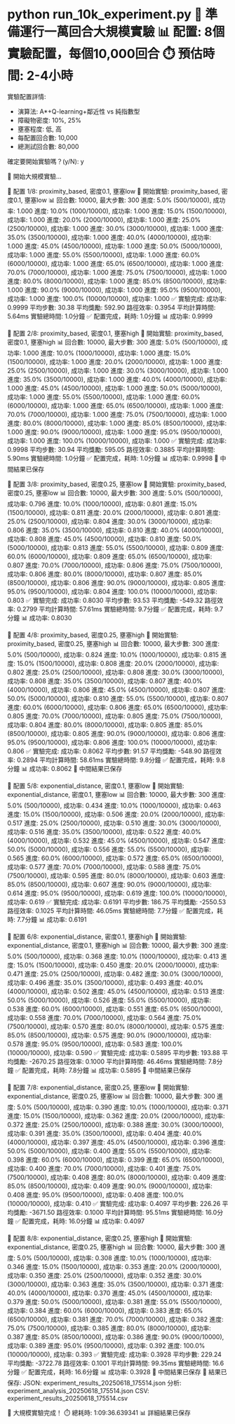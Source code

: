python run_10k_experiment.py
🚀 準備運行一萬回合大規模實驗
📊 配置: 8個實驗配置，每個10,000回合
⏱️  預估時間: 2-4小時
==================================================

實驗配置詳情:

- 演算法: A*+Q-learning+鄰近性 vs 純指數型
- 障礙物密度: 10%, 25%
- 壅塞程度: 低, 高
- 每配置回合數: 10,000
- 總測試回合數: 80,000

確定要開始實驗嗎？(y/N): y

🚀 開始大規模實驗...

🧪 配置 1/8: proximity_based, 密度0.1, 壅塞low
🧪 開始實驗: proximity_based, 密度0.1, 壅塞low
📊 回合數: 10000, 最大步數: 300
進度: 5.0% (500/10000), 成功率: 1.000
進度: 10.0% (1000/10000), 成功率: 1.000
進度: 15.0% (1500/10000), 成功率: 1.000
進度: 20.0% (2000/10000), 成功率: 1.000
進度: 25.0% (2500/10000), 成功率: 1.000
進度: 30.0% (3000/10000), 成功率: 1.000
進度: 35.0% (3500/10000), 成功率: 1.000
進度: 40.0% (4000/10000), 成功率: 1.000
進度: 45.0% (4500/10000), 成功率: 1.000
進度: 50.0% (5000/10000), 成功率: 1.000
進度: 55.0% (5500/10000), 成功率: 1.000
進度: 60.0% (6000/10000), 成功率: 1.000
進度: 65.0% (6500/10000), 成功率: 1.000
進度: 70.0% (7000/10000), 成功率: 1.000
進度: 75.0% (7500/10000), 成功率: 1.000
進度: 80.0% (8000/10000), 成功率: 1.000
進度: 85.0% (8500/10000), 成功率: 1.000
進度: 90.0% (9000/10000), 成功率: 1.000
進度: 95.0% (9500/10000), 成功率: 1.000
進度: 100.0% (10000/10000), 成功率: 1.000
✅ 實驗完成:
   成功率: 0.9999
   平均步數: 30.38
   平均獎勵: 592.90
   路徑效率: 0.3954
   平均計算時間: 5.64ms
   實驗總時間: 1.0分鐘
✅ 配置完成，耗時: 1.0分鐘
📊 成功率: 0.9999

🧪 配置 2/8: proximity_based, 密度0.1, 壅塞high
🧪 開始實驗: proximity_based, 密度0.1, 壅塞high
📊 回合數: 10000, 最大步數: 300
進度: 5.0% (500/10000), 成功率: 1.000
進度: 10.0% (1000/10000), 成功率: 1.000
進度: 15.0% (1500/10000), 成功率: 1.000
進度: 20.0% (2000/10000), 成功率: 1.000
進度: 25.0% (2500/10000), 成功率: 1.000
進度: 30.0% (3000/10000), 成功率: 1.000
進度: 35.0% (3500/10000), 成功率: 1.000
進度: 40.0% (4000/10000), 成功率: 1.000
進度: 45.0% (4500/10000), 成功率: 1.000
進度: 50.0% (5000/10000), 成功率: 1.000
進度: 55.0% (5500/10000), 成功率: 1.000
進度: 60.0% (6000/10000), 成功率: 1.000
進度: 65.0% (6500/10000), 成功率: 1.000
進度: 70.0% (7000/10000), 成功率: 1.000
進度: 75.0% (7500/10000), 成功率: 1.000
進度: 80.0% (8000/10000), 成功率: 1.000
進度: 85.0% (8500/10000), 成功率: 1.000
進度: 90.0% (9000/10000), 成功率: 1.000
進度: 95.0% (9500/10000), 成功率: 1.000
進度: 100.0% (10000/10000), 成功率: 1.000
✅ 實驗完成:
   成功率: 0.9998
   平均步數: 30.94
   平均獎勵: 595.05
   路徑效率: 0.3885
   平均計算時間: 5.90ms
   實驗總時間: 1.0分鐘
✅ 配置完成，耗時: 1.0分鐘
📊 成功率: 0.9998
💾 中間結果已保存

🧪 配置 3/8: proximity_based, 密度0.25, 壅塞low
🧪 開始實驗: proximity_based, 密度0.25, 壅塞low
📊 回合數: 10000, 最大步數: 300
進度: 5.0% (500/10000), 成功率: 0.796
進度: 10.0% (1000/10000), 成功率: 0.801
進度: 15.0% (1500/10000), 成功率: 0.811
進度: 20.0% (2000/10000), 成功率: 0.801
進度: 25.0% (2500/10000), 成功率: 0.804
進度: 30.0% (3000/10000), 成功率: 0.806
進度: 35.0% (3500/10000), 成功率: 0.810
進度: 40.0% (4000/10000), 成功率: 0.808
進度: 45.0% (4500/10000), 成功率: 0.810
進度: 50.0% (5000/10000), 成功率: 0.813
進度: 55.0% (5500/10000), 成功率: 0.809
進度: 60.0% (6000/10000), 成功率: 0.809
進度: 65.0% (6500/10000), 成功率: 0.807
進度: 70.0% (7000/10000), 成功率: 0.806
進度: 75.0% (7500/10000), 成功率: 0.806
進度: 80.0% (8000/10000), 成功率: 0.807
進度: 85.0% (8500/10000), 成功率: 0.806
進度: 90.0% (9000/10000), 成功率: 0.805
進度: 95.0% (9500/10000), 成功率: 0.804
進度: 100.0% (10000/10000), 成功率: 0.803
✅ 實驗完成:
   成功率: 0.8030
   平均步數: 93.53
   平均獎勵: -549.32
   路徑效率: 0.2799
   平均計算時間: 57.61ms
   實驗總時間: 9.7分鐘
✅ 配置完成，耗時: 9.7分鐘
📊 成功率: 0.8030

🧪 配置 4/8: proximity_based, 密度0.25, 壅塞high
🧪 開始實驗: proximity_based, 密度0.25, 壅塞high
📊 回合數: 10000, 最大步數: 300
進度: 5.0% (500/10000), 成功率: 0.824
進度: 10.0% (1000/10000), 成功率: 0.815
進度: 15.0% (1500/10000), 成功率: 0.808
進度: 20.0% (2000/10000), 成功率: 0.802
進度: 25.0% (2500/10000), 成功率: 0.808
進度: 30.0% (3000/10000), 成功率: 0.808
進度: 35.0% (3500/10000), 成功率: 0.807
進度: 40.0% (4000/10000), 成功率: 0.806
進度: 45.0% (4500/10000), 成功率: 0.807
進度: 50.0% (5000/10000), 成功率: 0.810
進度: 55.0% (5500/10000), 成功率: 0.807
進度: 60.0% (6000/10000), 成功率: 0.806
進度: 65.0% (6500/10000), 成功率: 0.805
進度: 70.0% (7000/10000), 成功率: 0.805
進度: 75.0% (7500/10000), 成功率: 0.804
進度: 80.0% (8000/10000), 成功率: 0.805
進度: 85.0% (8500/10000), 成功率: 0.805
進度: 90.0% (9000/10000), 成功率: 0.806
進度: 95.0% (9500/10000), 成功率: 0.806
進度: 100.0% (10000/10000), 成功率: 0.806
✅ 實驗完成:
   成功率: 0.8062
   平均步數: 91.57
   平均獎勵: -548.90
   路徑效率: 0.2894
   平均計算時間: 58.61ms
   實驗總時間: 9.8分鐘
✅ 配置完成，耗時: 9.8分鐘
📊 成功率: 0.8062
💾 中間結果已保存

🧪 配置 5/8: exponential_distance, 密度0.1, 壅塞low
🧪 開始實驗: exponential_distance, 密度0.1, 壅塞low
📊 回合數: 10000, 最大步數: 300
進度: 5.0% (500/10000), 成功率: 0.434
進度: 10.0% (1000/10000), 成功率: 0.463
進度: 15.0% (1500/10000), 成功率: 0.506
進度: 20.0% (2000/10000), 成功率: 0.517
進度: 25.0% (2500/10000), 成功率: 0.510
進度: 30.0% (3000/10000), 成功率: 0.516
進度: 35.0% (3500/10000), 成功率: 0.522
進度: 40.0% (4000/10000), 成功率: 0.532
進度: 45.0% (4500/10000), 成功率: 0.547
進度: 50.0% (5000/10000), 成功率: 0.556
進度: 55.0% (5500/10000), 成功率: 0.565
進度: 60.0% (6000/10000), 成功率: 0.572
進度: 65.0% (6500/10000), 成功率: 0.577
進度: 70.0% (7000/10000), 成功率: 0.588
進度: 75.0% (7500/10000), 成功率: 0.595
進度: 80.0% (8000/10000), 成功率: 0.603
進度: 85.0% (8500/10000), 成功率: 0.607
進度: 90.0% (9000/10000), 成功率: 0.614
進度: 95.0% (9500/10000), 成功率: 0.619
進度: 100.0% (10000/10000), 成功率: 0.619
✅ 實驗完成:
   成功率: 0.6191
   平均步數: 186.75
   平均獎勵: -2550.53
   路徑效率: 0.1025
   平均計算時間: 46.05ms
   實驗總時間: 7.7分鐘
✅ 配置完成，耗時: 7.7分鐘
📊 成功率: 0.6191

🧪 配置 6/8: exponential_distance, 密度0.1, 壅塞high
🧪 開始實驗: exponential_distance, 密度0.1, 壅塞high
📊 回合數: 10000, 最大步數: 300
進度: 5.0% (500/10000), 成功率: 0.368
進度: 10.0% (1000/10000), 成功率: 0.413
進度: 15.0% (1500/10000), 成功率: 0.450
進度: 20.0% (2000/10000), 成功率: 0.471
進度: 25.0% (2500/10000), 成功率: 0.482
進度: 30.0% (3000/10000), 成功率: 0.496
進度: 35.0% (3500/10000), 成功率: 0.493
進度: 40.0% (4000/10000), 成功率: 0.502
進度: 45.0% (4500/10000), 成功率: 0.513
進度: 50.0% (5000/10000), 成功率: 0.526
進度: 55.0% (5500/10000), 成功率: 0.538
進度: 60.0% (6000/10000), 成功率: 0.551
進度: 65.0% (6500/10000), 成功率: 0.558
進度: 70.0% (7000/10000), 成功率: 0.564
進度: 75.0% (7500/10000), 成功率: 0.570
進度: 80.0% (8000/10000), 成功率: 0.575
進度: 85.0% (8500/10000), 成功率: 0.575
進度: 90.0% (9000/10000), 成功率: 0.578
進度: 95.0% (9500/10000), 成功率: 0.583
進度: 100.0% (10000/10000), 成功率: 0.590
✅ 實驗完成:
   成功率: 0.5895
   平均步數: 193.88
   平均獎勵: -2670.25
   路徑效率: 0.1000
   平均計算時間: 46.46ms
   實驗總時間: 7.8分鐘
✅ 配置完成，耗時: 7.8分鐘
📊 成功率: 0.5895
💾 中間結果已保存

🧪 配置 7/8: exponential_distance, 密度0.25, 壅塞low
🧪 開始實驗: exponential_distance, 密度0.25, 壅塞low
📊 回合數: 10000, 最大步數: 300
進度: 5.0% (500/10000), 成功率: 0.390
進度: 10.0% (1000/10000), 成功率: 0.371
進度: 15.0% (1500/10000), 成功率: 0.362
進度: 20.0% (2000/10000), 成功率: 0.372
進度: 25.0% (2500/10000), 成功率: 0.388
進度: 30.0% (3000/10000), 成功率: 0.391
進度: 35.0% (3500/10000), 成功率: 0.404
進度: 40.0% (4000/10000), 成功率: 0.397
進度: 45.0% (4500/10000), 成功率: 0.396
進度: 50.0% (5000/10000), 成功率: 0.400
進度: 55.0% (5500/10000), 成功率: 0.398
進度: 60.0% (6000/10000), 成功率: 0.399
進度: 65.0% (6500/10000), 成功率: 0.400
進度: 70.0% (7000/10000), 成功率: 0.401
進度: 75.0% (7500/10000), 成功率: 0.408
進度: 80.0% (8000/10000), 成功率: 0.409
進度: 85.0% (8500/10000), 成功率: 0.409
進度: 90.0% (9000/10000), 成功率: 0.408
進度: 95.0% (9500/10000), 成功率: 0.408
進度: 100.0% (10000/10000), 成功率: 0.410
✅ 實驗完成:
   成功率: 0.4097
   平均步數: 226.26
   平均獎勵: -3671.50
   路徑效率: 0.1000
   平均計算時間: 95.51ms
   實驗總時間: 16.0分鐘
✅ 配置完成，耗時: 16.0分鐘
📊 成功率: 0.4097

🧪 配置 8/8: exponential_distance, 密度0.25, 壅塞high
🧪 開始實驗: exponential_distance, 密度0.25, 壅塞high
📊 回合數: 10000, 最大步數: 300
進度: 5.0% (500/10000), 成功率: 0.308
進度: 10.0% (1000/10000), 成功率: 0.346
進度: 15.0% (1500/10000), 成功率: 0.353
進度: 20.0% (2000/10000), 成功率: 0.350
進度: 25.0% (2500/10000), 成功率: 0.352
進度: 30.0% (3000/10000), 成功率: 0.363
進度: 35.0% (3500/10000), 成功率: 0.371
進度: 40.0% (4000/10000), 成功率: 0.370
進度: 45.0% (4500/10000), 成功率: 0.379
進度: 50.0% (5000/10000), 成功率: 0.381
進度: 55.0% (5500/10000), 成功率: 0.384
進度: 60.0% (6000/10000), 成功率: 0.383
進度: 65.0% (6500/10000), 成功率: 0.381
進度: 70.0% (7000/10000), 成功率: 0.382
進度: 75.0% (7500/10000), 成功率: 0.385
進度: 80.0% (8000/10000), 成功率: 0.387
進度: 85.0% (8500/10000), 成功率: 0.386
進度: 90.0% (9000/10000), 成功率: 0.389
進度: 95.0% (9500/10000), 成功率: 0.392
進度: 100.0% (10000/10000), 成功率: 0.393
✅ 實驗完成:
   成功率: 0.3928
   平均步數: 229.24
   平均獎勵: -3722.78
   路徑效率: 0.1001
   平均計算時間: 99.35ms
   實驗總時間: 16.6分鐘
✅ 配置完成，耗時: 16.6分鐘
📊 成功率: 0.3928
💾 中間結果已保存
📁 結果已保存:
   JSON: experiment_results_20250618_175514.json
   分析: experiment_analysis_20250618_175514.json
   CSV: experiment_results_20250618_175514.csv

🎉 大規模實驗完成！
⏱️  總耗時: 1:09:36.639341
📊 詳細結果已保存

